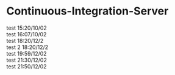# Continuous-Integration-Server
test 15:20/10/02  
test 16:07/10/02  
test 18:20/12/2  
test 2 18:20/12/2  
test 19:59/12/02  
test 21:30/12/02  
test 21:50/12/02

